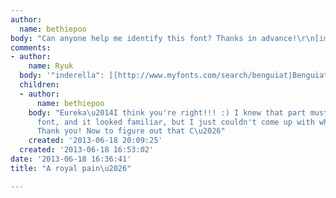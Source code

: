 ```yaml
---
author:
  name: bethiepoo
body: "Can anyone help me identify this font? Thanks in advance!\r\n[img:sites/default/files/old-images/font_4399.jpg]"
comments:
- author:
    name: Ryuk
  body: '"inderella": [[http://www.myfonts.com/search/benguiat|Benguiat]] (squooshed?)'
  children:
  - author:
      name: bethiepoo
    body: "Eureka\u2014I think you're right!!! :) I knew that part must be a different
      font, and it looked familiar, but I just couldn't come up with what it was.
      Thank you! Now to figure out that C\u2026"
    created: '2013-06-18 20:09:25'
  created: '2013-06-18 16:53:02'
date: '2013-06-18 16:36:41'
title: "A royal pain\u2026"

---
```

